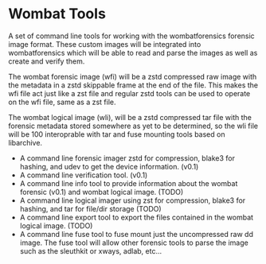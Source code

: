 # Wombat Tools
A set of command line tools for working with the wombatforensics forensic image format. These custom images will be integrated into wombatforensics which will be able to read and parse the images as well as create and verify them.

The wombat forensic image (wfi) will be a zstd compressed raw image with the metadata in a zstd skippable frame at the end of the file. This makes the wfi file act just like a zst file and regular zstd tools can be used to operate on the wfi file, same as a zst file.

The wombat logical image (wli), will be a zstd compressed tar file with the forensic metadata stored somewhere as yet to be determined, so the wli file will be 100 interoprable with tar and fuse mounting tools based on libarchive.

* A command line forensic imager zstd for compression, blake3 for hashing, and udev to get the device information. (v0.1)
* A command line verification tool. (v0.1)
* A command line info tool to provide information about the wombat forensic (v0.1) and wombat logical image. (TODO)
* A command line logical imager using zst for compression, blake3 for hashing, and tar for file/dir storage (TODO)
* A command line export tool to export the files contained in the wombat logical image. (TODO)
* A command line fuse tool to fuse mount just the uncompressed raw dd image. The fuse tool will allow other forensic tools to parse the image such as the sleuthkit or xways, adlab, etc...
